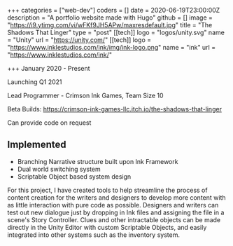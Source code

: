 +++
categories = ["web-dev"]
coders = []
date = 2020-06-19T23:00:00Z
description = "A portfolio website made with Hugo"
github = []
image = "https://i9.ytimg.com/vi/wFKf9JH5APw/maxresdefault.jpg"
title = "The Shadows That Linger"
type = "post"
[[tech]]
logo = "logos/unity.svg"
name = "Unity"
url = "https://unity.com/"
[[tech]]
logo = "https://www.inklestudios.com/ink/img/ink-logo.png"
name = "ink"
url = "https://www.inklestudios.com/ink/"

+++
January 2020 - Present

Launching Q1 2021

Lead Programmer - Crimson Ink Games, Team Size 10

Beta Builds: https://crimson-ink-games-llc.itch.io/the-shadows-that-linger

Can provide code on request

## Implemented
* Branching Narrative structure built upon Ink Framework
* Dual world switching system
* Scriptable Object based system design


For this project, I have created tools to help streamline the process of content creation for the writers and designers to develop more content with as little interaction with pure code as possible. Designers and writers can test out new dialogue just by dropping in Ink files and assigning the file in a scene's Story Controller. Clues and other intractable objects can be made directly in the Unity Editor with custom Scriptable Objects, and easily integrated into other systems such as the inventory system.
